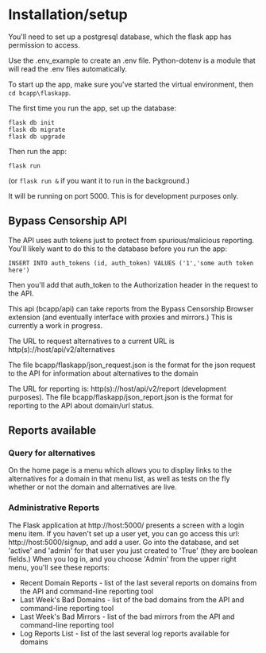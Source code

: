 # Installation/setup

You'll need to set up a postgresql database, which the flask app has permission to access.

Use the .env_example to create an .env file. Python-dotenv is a module that will read the .env files automatically.

To start up the app, make sure you've started the virtual environment, then `cd bcapp\flaskapp`.

The first time you run the app, set up the database:

```
flask db init
flask db migrate
flask db upgrade
```

Then run the app:

`flask run`

(or `flask run &` if you want it to run in the background.)

It will be running on port 5000. This is for development purposes only.

## Bypass Censorship API

The API uses auth tokens just to protect from spurious/malicious reporting. You'll likely want to do this to the database before you run the app:

`INSERT INTO auth_tokens (id, auth_token) VALUES ('1','some auth token here')`

Then you'll add that auth_token to the Authorization header in the request to the API.

This api (bcapp/api) can take reports from the Bypass Censorship Browser extension (and eventually interface with proxies and mirrors.) This is currently a work in progress.

The URL to request alternatives to a current URL is http(s)://host/api/v2/alternatives

The file bcapp/flaskapp/json_request.json is the format for the json request to the API for information about alternatives to the domain

The URL for reporting is: http(s)://host/api/v2/report (development purposes). The file bcapp/flaskapp/json_report.json is the format for reporting to the API about domain/url status.

## Reports available

### Query for alternatives

On the home page is a menu which allows you to display links to the alternatives for a domain in that menu list, as well as tests on the fly whether or not the domain and alternatives are live.

### Administrative Reports

The Flask application at http://host:5000/ presents a screen with a login menu item. If you haven't set up a user yet, you can go access this url: http://host:5000/signup, and add a user. Go into the database, and set 'active' and 'admin' for that user you just created to 'True' (they are boolean fields.) When you log in, and you choose 'Admin' from the upper right menu, you'll see these reports:

- Recent Domain Reports - list of the last several reports on domains from the API and command-line reporting tool
- Last Week's Bad Domains - list of the bad domains from the API and command-line reporting tool
- Last Week's Bad Mirrors - list of the bad mirrors from the API and command-line reporting tool
- Log Reports List - list of the last several log reports available for domains



